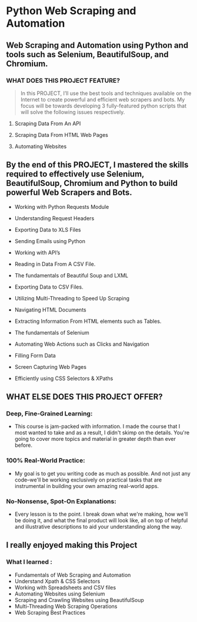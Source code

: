 # Python Web Scraping and Automation

## Web Scraping and Automation using Python and tools such as Selenium, BeautifulSoup, and Chromium.

 ### WHAT DOES THIS PROJECT FEATURE?

 >In this PROJECT, I’ll use the best tools and techniques available on the Internet to create powerful and efficient web scrapers and bots. My focus will be towards developing 3 fully-featured python scripts that will solve the following issues respectively.

 1. Scraping Data From An API

 2. Scraping Data From HTML Web Pages

 3. Automating Websites

## By the end of this PROJECT, I mastered the skills required to effectively use Selenium, BeautifulSoup, Chromium and Python to build powerful Web Scrapers and Bots.

 + Working with Python Requests Module

 + Understanding Request Headers

 + Exporting Data to XLS Files

 + Sending Emails using Python

 + Working with API’s

 + Reading in Data From A CSV File.

 + The fundamentals of Beautiful Soup and LXML

 + Exporting Data to CSV Files.

 + Utilizing Multi-Threading to Speed Up Scraping

 + Navigating HTML Documents

 + Extracting Information From HTML elements such as Tables.

 + The fundamentals of Selenium

 + Automating Web Actions such as Clicks and Navigation

 + Filling Form Data

 + Screen Capturing Web Pages

 + Efficiently using CSS Selectors & XPaths


## WHAT ELSE DOES THIS PROJECT OFFER?

### Deep, Fine-Grained Learning: 
  + This course is jam-packed with information. I made the course that I most wanted to take and as a result, I didn't skimp on the details. You're going to cover more topics and material in greater depth than ever before.

### 100% Real-World Practice: 

  + My goal is to get you writing code as much as possible. And not just any code–we'll be working exclusively on practical tasks that are instrumental in building your own amazing real-world apps.

### No-Nonsense, Spot-On Explanations:

  + Every lesson is to the point. I break down what we're making, how we'll be doing it, and what the final product will look like, all on top of helpful and illustrative descriptions to aid your understanding along the way.

## I really enjoyed making this Project


### What I learned :

+ Fundamentals of Web Scraping and Automation
+ Understand Xpath & CSS Selectors
+ Working with Spreadsheets and CSV files
+ Automating Websites using Selenium
+ Scraping and Crawling Websites using BeautifulSoup
+ Multi-Threading Web Scraping Operations
+ Web Scraping Best Practices
